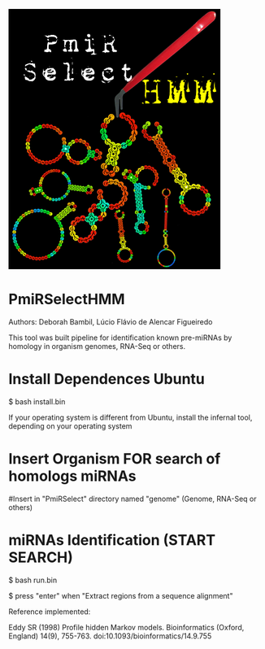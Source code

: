 ![name-of-you-image](https://github.com/DeborahBambil/figs/blob/0a501ddf617dd646e8f26ed45c11579b3ab48814/Logo.png)

# PmiRSelectHMM
Authors: Deborah Bambil, Lúcio Flávio de Alencar Figueiredo

This tool was built pipeline for identification known pre-miRNAs by homology in organism genomes, RNA-Seq or others.

# Install Dependences Ubuntu

$ bash install.bin

If your operating system is different from Ubuntu, install the infernal tool, depending on your operating system

# Insert Organism FOR search of homologs miRNAs

#Insert in "PmiRSelect" directory named "genome" (Genome, RNA-Seq or others)

# miRNAs Identification (START SEARCH)

$ bash run.bin

$ press "enter" when "Extract regions from a sequence alignment"

Reference implemented:

Eddy SR (1998) Profile hidden Markov models. Bioinformatics (Oxford, England) 14(9), 755-763. doi:10.1093/bioinformatics/14.9.755
